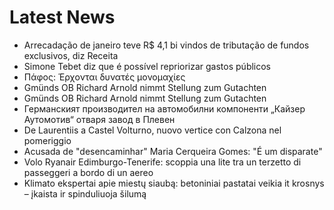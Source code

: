# Latest News
-  Arrecadação de janeiro teve R$ 4,1 bi vindos de tributação de fundos exclusivos, diz Receita
-  Simone Tebet diz que é possível repriorizar gastos públicos
-  Πάφος: Έρχονται δυνατές μονομαχίες
-  Gmünds OB Richard Arnold nimmt Stellung zum Gutachten
-  Gmünds OB Richard Arnold nimmt Stellung zum Gutachten
-  Германският производител на автомобилни компоненти „Кайзер Аутомотив“ отваря завод в Плевен
-  De Laurentiis a Castel Volturno, nuovo vertice con Calzona nel pomeriggio
-  Acusada de "desencaminhar" Maria Cerqueira Gomes: "É um disparate"
-  Volo Ryanair Edimburgo-Tenerife: scoppia una lite tra un terzetto di passeggeri a bordo di un aereo
-  Klimato ekspertai apie miestų siaubą: betoniniai pastatai veikia it krosnys – įkaista ir spinduliuoja šilumą
